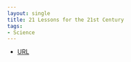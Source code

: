 ```yaml
---
layout: single
title: 21 Lessons for the 21st Century
tags:
- Science
---
```



- [URL](https://www.amazon.com/Lessons-21st-Century-Yuval-Harari/dp/0525512179)
